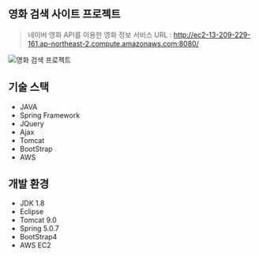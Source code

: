 ## 영화 검색 사이트 프로젝트
> 네이버 영화 API를 이용한 영화 정보 서비스
> URL : <http://ec2-13-209-229-161.ap-northeast-2.compute.amazonaws.com:8080/>


![영화 검색 프로젝트](./images/)

## 기술 스택
- JAVA
- Spring Framework
- JQuery
- Ajax
- Tomcat
- BootStrap
- AWS


## 개발 환경
- JDK 1.8
- Eclipse
- Tomcat 9.0
- Spring 5.0.7
- BootStrap4
- AWS EC2
